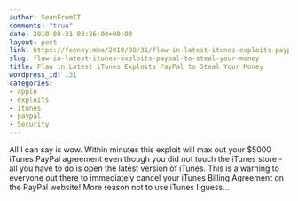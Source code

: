 ```yaml
---
author: SeanFromIT
comments: "true"
date: 2010-08-31 03:26:00+00:00
layout: post
link: https://feeney.mba/2010/08/31/flaw-in-latest-itunes-exploits-paypal-to-steal-your-money/
slug: flaw-in-latest-itunes-exploits-paypal-to-steal-your-money
title: Flaw in Latest iTunes Exploits PayPal to Steal Your Money
wordpress_id: 131
categories:
- apple
- exploits
- itunes
- paypal
- Security
---
```


All I can say is wow. Within minutes this exploit will max out your $5000 iTunes PayPal agreement even though you did not touch the iTunes store - all you have to do is open the latest version of iTunes. This is a warning to everyone out there to immediately cancel your iTunes Billing Agreement on the PayPal website! More reason not to use iTunes I guess...
